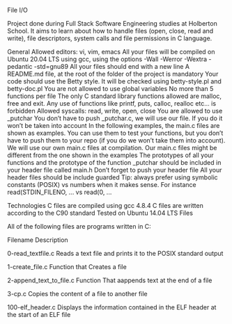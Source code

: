 File I/O


Project done during Full Stack Software Engineering studies at Holberton School. It aims to learn about how to handle files (open, close, read and write), file descriptors, system calls and file permissions in C language.



General
Allowed editors: vi, vim, emacs
All your files will be compiled on Ubuntu 20.04 LTS using gcc, using the options -Wall -Werror -Wextra -pedantic -std=gnu89
All your files should end with a new line
A README.md file, at the root of the folder of the project is mandatory
Your code should use the Betty style. It will be checked using betty-style.pl and betty-doc.pl
You are not allowed to use global variables
No more than 5 functions per file
The only C standard library functions allowed are malloc, free and exit. Any use of functions like printf, puts, calloc, realloc etc… is forbidden
Allowed syscalls: read, write, open, close
You are allowed to use _putchar
You don’t have to push _putchar.c, we will use our file. If you do it won’t be taken into account
In the following examples, the main.c files are shown as examples. You can use them to test your functions, but you don’t have to push them to your repo (if you do we won’t take them into account). We will use our own main.c files at compilation. Our main.c files might be different from the one shown in the examples
The prototypes of all your functions and the prototype of the function _putchar should be included in your header file called main.h
Don’t forget to push your header file
All your header files should be include guarded
Tip: always prefer using symbolic constants (POSIX) vs numbers when it makes sense. For instance read(STDIN_FILENO, ... vs read(0, ...



Technologies
C files are compiled using gcc 4.8.4
C files are written according to the C90 standard
Tested on Ubuntu 14.04 LTS
Files

All of the following files are programs written in C:




Filename                                	Description

0-read_textfile.c           	Reads a text file and prints it to the POSIX standard output


1-create_file.c	                Function that Creates a file


2-append_text_to_file.c    	Function That aappends text at the end of a file


3-cp.c                     	Copies the content of a file to another file


100-elf_header.c	        Displays the information contained in the ELF header at the start of an ELF file
